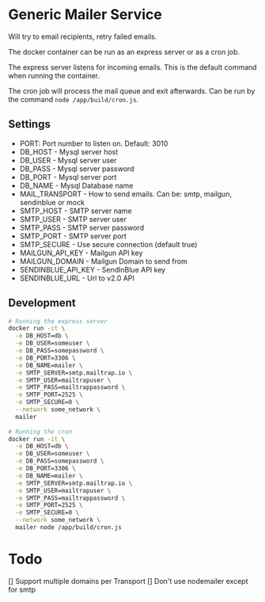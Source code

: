 # Generic Mailer Service

Will try to email recipients, retry failed emails.

The docker container can be run as an express server or as a cron job.

The express server listens for incoming emails. This is the default command when running the container.

The cron job will process the mail queue and exit afterwards. Can be run by the command `node /app/build/cron.js`. 

## Settings

- PORT: Port number to listen on. Default: 3010
- DB_HOST - Mysql server host
- DB_USER - Mysql server user
- DB_PASS - Mysql server password
- DB_PORT - Mysql server port
- DB_NAME - Mysql Database name
- MAIL_TRANSPORT - How to send emails. Can be: smtp, mailgun, sendinblue or mock
- SMTP_HOST - SMTP server name
- SMTP_USER - SMTP server user
- SMTP_PASS - SMTP server password
- SMTP_PORT - SMTP server port
- SMTP_SECURE - Use secure connection (default true)
- MAILGUN_API_KEY - Mailgun API key
- MAILGUN_DOMAIN - Mailgun Domain to send from
- SENDINBLUE_API_KEY - SendInBlue API key
- SENDINBLUE_URL - Url to v2.0 API

## Development

```bash
# Running the express server
docker run -it \
  -e DB_HOST=db \
  -e DB_USER=someuser \
  -e DB_PASS=somepassword \
  -e DB_PORT=3306 \
  -e DB_NAME=mailer \
  -e SMTP_SERVER=smtp.mailtrap.io \
  -e SMTP_USER=mailtrapuser \
  -e SMTP_PASS=mailtrappassword \
  -e SMTP_PORT=2525 \
  -e SMTP_SECURE=0 \
  --network some_network \
  mailer
  
# Running the cron
docker run -it \
  -e DB_HOST=db \
  -e DB_USER=someuser \
  -e DB_PASS=somepassword \
  -e DB_PORT=3306 \
  -e DB_NAME=mailer \
  -e SMTP_SERVER=smtp.mailtrap.io \
  -e SMTP_USER=mailtrapuser \
  -e SMTP_PASS=mailtrappassword \
  -e SMTP_PORT=2525 \
  -e SMTP_SECURE=0 \
  --network some_network \
  mailer node /app/build/cron.js
```

# Todo

[] Support multiple domains per Transport
[] Don't use nodemailer except for smtp
